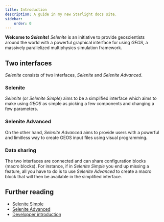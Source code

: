```yaml
---
title: Introduction 
description: A guide in my new Starlight docs site.
sidebar:
    order: 0
---
```


**Welcome to _Selenite_!** _Selenite_ is an initiative to provide geoscientists around the world with a powerful graphical interface for using _GEOS_, a massively parallelized multiphysics simulation framework.

## Two interfaces
_Selenite_ consists of two interfaces, _Selenite_ and _Selenite Advanced_.

### Selenite
_Selenite_ (or _Selenite Simple_) aims to be a simplified interface which aims to make using _GEOS_ as simple as picking a few components and changing a few parameters.

### Selenite Advanced
On the other hand, _Selenite Advanced_ aims to provide users with a powerful and limitless way to create GEOS input files using visual programming. 

### Data sharing
The two interfaces are connected and can share configuration blocks (macro blocks). For instance, if in _Selenite Simple_ you end up missing a feature, all you have to do is to use _Selenite Advanced_ to create a macro block that will then be available in the simplified interface.

## Further reading
- [Selenite Simple](https://selenite-geos.github.io/docs/simplified-interface/introduction/)
- [Selenite Advanced](https://selenite-geos.github.io/docs/advanced-interface/introduction/)
- [Developper introduction](https://selenite-geos.github.io/docs/developper/introduction/)
